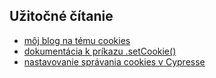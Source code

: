## Užitočné čítanie
* [môj blog na tému cookies](https://filiphric.com/cypress-basics-where-did-my-cookies-disappear)
* ​[dokumentácia k príkazu .setCookie()](https://docs.cypress.io/api/commands/setcookie.html#Usage)
* [nastavovanie správania cookies v Cypresse](https://docs.cypress.io/api/cypress-api/cookies.html#Syntax)
